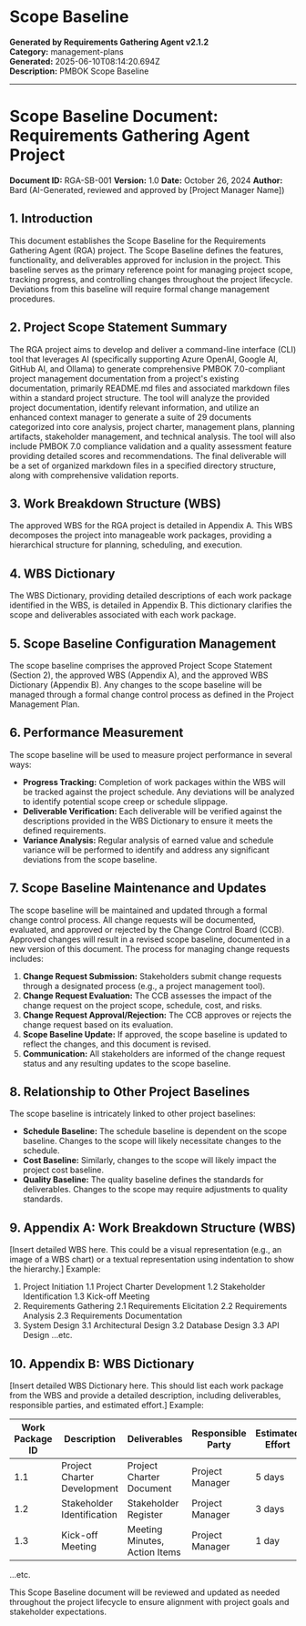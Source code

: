 # Scope Baseline

**Generated by Requirements Gathering Agent v2.1.2**  
**Category:** management-plans  
**Generated:** 2025-06-10T08:14:20.694Z  
**Description:** PMBOK Scope Baseline

---

# Scope Baseline Document: Requirements Gathering Agent Project

**Document ID:** RGA-SB-001
**Version:** 1.0
**Date:** October 26, 2024
**Author:** Bard (AI-Generated, reviewed and approved by [Project Manager Name])


## 1. Introduction

This document establishes the Scope Baseline for the Requirements Gathering Agent (RGA) project.  The Scope Baseline defines the features, functionality, and deliverables approved for inclusion in the project.  This baseline serves as the primary reference point for managing project scope, tracking progress, and controlling changes throughout the project lifecycle.  Deviations from this baseline will require formal change management procedures.

## 2. Project Scope Statement Summary

The RGA project aims to develop and deliver a command-line interface (CLI) tool that leverages AI (specifically supporting Azure OpenAI, Google AI, GitHub AI, and Ollama) to generate comprehensive PMBOK 7.0-compliant project management documentation from a project's existing documentation, primarily README.md files and associated markdown files within a standard project structure.  The tool will analyze the provided project documentation, identify relevant information, and utilize an enhanced context manager to generate a suite of 29 documents categorized into core analysis, project charter, management plans, planning artifacts, stakeholder management, and technical analysis. The tool will also include PMBOK 7.0 compliance validation and a quality assessment feature providing detailed scores and recommendations.  The final deliverable will be a set of organized markdown files in a specified directory structure, along with comprehensive validation reports.

## 3. Work Breakdown Structure (WBS)

The approved WBS for the RGA project is detailed in Appendix A. This WBS decomposes the project into manageable work packages, providing a hierarchical structure for planning, scheduling, and execution.

## 4. WBS Dictionary

The WBS Dictionary, providing detailed descriptions of each work package identified in the WBS, is detailed in Appendix B.  This dictionary clarifies the scope and deliverables associated with each work package.

## 5. Scope Baseline Configuration Management

The scope baseline comprises the approved Project Scope Statement (Section 2), the approved WBS (Appendix A), and the approved WBS Dictionary (Appendix B).  Any changes to the scope baseline will be managed through a formal change control process as defined in the Project Management Plan.

## 6. Performance Measurement

The scope baseline will be used to measure project performance in several ways:

* **Progress Tracking:**  Completion of work packages within the WBS will be tracked against the project schedule.  Any deviations will be analyzed to identify potential scope creep or schedule slippage.
* **Deliverable Verification:**  Each deliverable will be verified against the descriptions provided in the WBS Dictionary to ensure it meets the defined requirements.
* **Variance Analysis:**  Regular analysis of earned value and schedule variance will be performed to identify and address any significant deviations from the scope baseline.

## 7. Scope Baseline Maintenance and Updates

The scope baseline will be maintained and updated through a formal change control process.  All change requests will be documented, evaluated, and approved or rejected by the Change Control Board (CCB).  Approved changes will result in a revised scope baseline, documented in a new version of this document.  The process for managing change requests includes:

1. **Change Request Submission:**  Stakeholders submit change requests through a designated process (e.g., a project management tool).
2. **Change Request Evaluation:**  The CCB assesses the impact of the change request on the project scope, schedule, cost, and risks.
3. **Change Request Approval/Rejection:**  The CCB approves or rejects the change request based on its evaluation.
4. **Scope Baseline Update:**  If approved, the scope baseline is updated to reflect the changes, and this document is revised.
5. **Communication:**  All stakeholders are informed of the change request status and any resulting updates to the scope baseline.


## 8. Relationship to Other Project Baselines

The scope baseline is intricately linked to other project baselines:

* **Schedule Baseline:**  The schedule baseline is dependent on the scope baseline.  Changes to the scope will likely necessitate changes to the schedule.
* **Cost Baseline:**  Similarly, changes to the scope will likely impact the project cost baseline.
* **Quality Baseline:**  The quality baseline defines the standards for deliverables.  Changes to the scope may require adjustments to quality standards.


## 9. Appendix A: Work Breakdown Structure (WBS)

[Insert detailed WBS here.  This could be a visual representation (e.g., an image of a WBS chart) or a textual representation using indentation to show the hierarchy.]  Example:

1. Project Initiation
    1.1 Project Charter Development
    1.2 Stakeholder Identification
    1.3 Kick-off Meeting
2. Requirements Gathering
    2.1 Requirements Elicitation
    2.2 Requirements Analysis
    2.3 Requirements Documentation
3. System Design
    3.1 Architectural Design
    3.2 Database Design
    3.3 API Design
...etc.


## 10. Appendix B: WBS Dictionary

[Insert detailed WBS Dictionary here.  This should list each work package from the WBS and provide a detailed description, including deliverables, responsible parties, and estimated effort.]  Example:

| Work Package ID | Description                                                              | Deliverables                                         | Responsible Party | Estimated Effort |
|-----------------|--------------------------------------------------------------------------|------------------------------------------------------|--------------------|--------------------|
| 1.1             | Project Charter Development                                               | Project Charter Document                             | Project Manager     | 5 days            |
| 1.2             | Stakeholder Identification                                                 | Stakeholder Register                                  | Project Manager     | 3 days            |
| 1.3             | Kick-off Meeting                                                          | Meeting Minutes, Action Items                        | Project Manager     | 1 day             |
...etc.


This Scope Baseline document will be reviewed and updated as needed throughout the project lifecycle to ensure alignment with project goals and stakeholder expectations.
